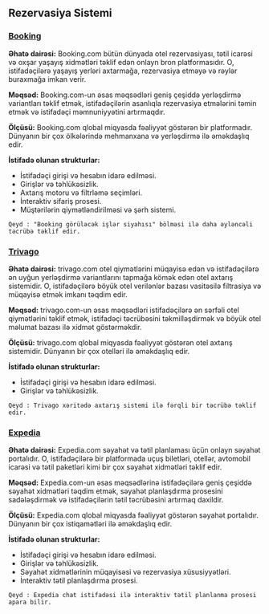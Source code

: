 
## **Rezervasiya Sistemi**

### [Booking](https://www.booking.com/attractions/index.tr.html?aid=304142&label=gen173rf-1FEgRjYXJzKIICOOgHSDNYA2gRiAEBmAEouAEXyAEM2AEB6AEB-AELiAIBmAIiqAIDuALdpo-tBsACAdICJGU1NjBlOTZmLTE1MzctNDZmZi04MGZjLTUwNzI5ZDAyYWRjYtgCBuACAQ&sid=e46fe35eb09794f58b023dfd041fadcf)

**Əhatə dairəsi:**
Booking.com bütün dünyada otel rezervasiyası, tətil icarəsi və oxşar yaşayış xidmətləri təklif edən onlayn bron platformasıdır. O, istifadəçilərə yaşayış yerləri axtarmağa, rezervasiya etməyə və rəylər buraxmağa imkan verir.

**Məqsəd:**
Booking.com-un əsas məqsədləri geniş çeşiddə yerləşdirmə variantları təklif etmək, istifadəçilərin asanlıqla rezervasiya etmələrini təmin etmək və istifadəçi məmnuniyyətini artırmaqdır.

**Ölçüsü:**
Booking.com qlobal miqyasda fəaliyyət göstərən bir platformadır. Dünyanın bir çox ölkələrində mehmanxana və yerləşdirmə ilə əməkdaşlıq edir.

**İstifadə olunan strukturlar:**
- İstifadəçi girişi və hesabın idarə edilməsi.
- Girişlər və təhlükəsizlik.
- Axtarış motoru və filtrləmə seçimləri.
- İnteraktiv sifariş prosesi.
- Müştərilərin qiymətləndirilməsi və şərh sistemi.

`Qeyd : "Booking görüləcək işlər siyahısı" bölməsi ilə daha əyləncəli təcrübə təklif edir.`

### [Trivago](https://www.trivago.com/en-US/lm/hotels-usa?search=200-216;dr-20240126-20240127)

**Əhatə dairəsi:**
trivago.com otel qiymətlərini müqayisə edən və istifadəçilərə ən uyğun yerləşdirmə variantlarını tapmağa kömək edən otel axtarış sistemidir. O, istifadəçilərə böyük otel verilənlər bazası vasitəsilə filtrasiya və müqayisə etmək imkanı təqdim edir.

**Məqsəd:**
trivago.com-un əsas məqsədləri istifadəçilərə ən sərfəli otel qiymətlərini təklif etmək, istifadəçi təcrübəsini təkmilləşdirmək və böyük otel məlumat bazası ilə xidmət göstərməkdir.

**Ölçüsü:**
trivago.com qlobal miqyasda fəaliyyət göstərən otel axtarış sistemidir. Dünyanın bir çox otelləri ilə əməkdaşlıq edir.

**İstifadə olunan strukturlar:**
- İstifadəçi girişi və hesabın idarə edilməsi.
- Girişlər və təhlükəsizlik.

`Qeyd : Trivago xəritədə axtarış sistemi ilə fərqli bir təcrübə təklif edir.`

### [Expedia](https://www.expedia.com/)

**Əhatə dairəsi:**
Expedia.com səyahət və tətil planlaması üçün onlayn səyahət portalıdır. O, istifadəçilərə bir platformada uçuş biletləri, otellər, avtomobil icarəsi və tətil paketləri kimi bir çox səyahət xidmətləri təklif edir.

**Məqsəd:**
Expedia.com-un əsas məqsədlərinə istifadəçilərə geniş çeşiddə səyahət xidmətləri təqdim etmək, səyahət planlaşdırma prosesini sadələşdirmək və istifadəçilərin tətil təcrübəsini artırmaq daxildir.

**Ölçüsü:**
Expedia.com qlobal miqyasda fəaliyyət göstərən səyahət portalıdır. Dünyanın bir çox istiqamətləri ilə əməkdaşlıq edir.

**İstifadə olunan strukturlar:**
- İstifadəçi girişi və hesabın idarə edilməsi.
- Girişlər və təhlükəsizlik.
- Səyahət xidmətlərinin müqayisəsi və rezervasiya xüsusiyyətləri.
- İnteraktiv tətil planlaşdırma prosesi.
 
`Qeyd : Expedia chat istifadəsi ilə interaktiv tətil planlanma prosesi apara bilir.`

